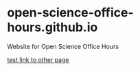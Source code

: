 # open-science-office-hours.github.io
Website for Open Science Office Hours

[test link to other page](./docs/test.md)


